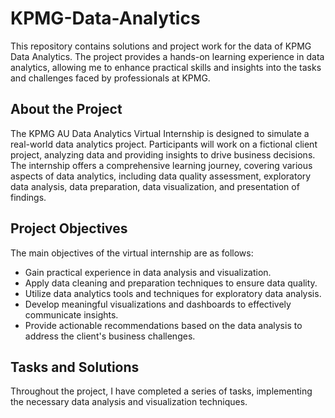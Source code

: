 # KPMG-Data-Analytics
This repository contains solutions and project work for the data of KPMG Data Analytics. The project provides a hands-on learning experience in data analytics, allowing me to enhance practical skills and insights into the tasks and challenges faced by professionals at KPMG.

## About the Project
The KPMG AU Data Analytics Virtual Internship is designed to simulate a real-world data analytics project. Participants will work on a fictional client project, analyzing data and providing insights to drive business decisions. The internship offers a comprehensive learning journey, covering various aspects of data analytics, including data quality assessment, exploratory data analysis, data preparation, data visualization, and presentation of findings.

## Project Objectives
The main objectives of the virtual internship are as follows:
- Gain practical experience in data analysis and visualization.
- Apply data cleaning and preparation techniques to ensure data quality.
- Utilize data analytics tools and techniques for exploratory data analysis.
- Develop meaningful visualizations and dashboards to effectively communicate insights.
- Provide actionable recommendations based on the data analysis to address the client's business challenges.

## Tasks and Solutions
Throughout the project, I have completed a series of tasks, implementing the necessary data analysis and visualization techniques. 

